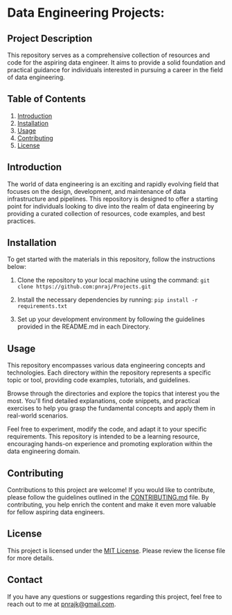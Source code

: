 # Data Engineering Projects:

## Project Description
This repository serves as a comprehensive collection of resources and code for the aspiring data engineer. It aims to provide a solid foundation and practical guidance for individuals interested in pursuing a career in the field of data engineering.

## Table of Contents
1. [Introduction](#introduction)
2. [Installation](#installation)
3. [Usage](#usage)
4. [Contributing](#contributing)
5. [License](#license)

## Introduction
The world of data engineering is an exciting and rapidly evolving field that focuses on the design, development, and maintenance of data infrastructure and pipelines. This repository is designed to offer a starting point for individuals looking to dive into the realm of data engineering by providing a curated collection of resources, code examples, and best practices.

## Installation
To get started with the materials in this repository, follow the instructions below:

1. Clone the repository to your local machine using the command:
`git clone https://github.com:pnraj/Projects.git`

2. Install the necessary dependencies by running:
`pip install -r requirements.txt`

3. Set up your development environment by following the guidelines provided in the README.md in each Directory.

## Usage
This repository encompasses various data engineering concepts and technologies. Each directory within the repository represents a specific topic or tool, providing code examples, tutorials, and guidelines.

Browse through the directories and explore the topics that interest you the most. You'll find detailed explanations, code snippets, and practical exercises to help you grasp the fundamental concepts and apply them in real-world scenarios.

Feel free to experiment, modify the code, and adapt it to your specific requirements. This repository is intended to be a learning resource, encouraging hands-on experience and promoting exploration within the data engineering domain.

## Contributing
Contributions to this project are welcome! If you would like to contribute, please follow the guidelines outlined in the [CONTRIBUTING.md](CONTRIBUTING.md) file. By contributing, you help enrich the content and make it even more valuable for fellow aspiring data engineers.

## License
This project is licensed under the [MIT License](LICENSE). Please review the license file for more details.

## Contact
If you have any questions or suggestions regarding this project, feel free to reach out to me at [pnrajk@gmail.com](mailto:pnrajk@gmail.com).
